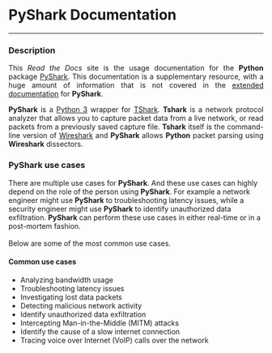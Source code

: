 
<h1><strong> PyShark Documentation</strong></h1>
<hr>

<h3>Description</h3>

<p align="justify"> 
    This <i>Read the Docs</i> site is the usage documentation for the <strong>Python</strong> package <a href="https://github.com/KimiNewt/pyshark">PyShark</a>. This documentation is a supplementary resource, with a huge amount of information that is not covered in the <a href="http://kiminewt.github.io/pyshark">extended documentation</a> for <strong>PyShark</strong>.
</p>

<p align="justify">
    <strong>PyShark</strong> is a <a href="https://www.python.org/download/releases/3.0">Python 3</a> wrapper for <a href="https://www.wireshark.org/docs/man-pages/tshark.html">TShark</a>. <strong>Tshark</strong> is a network protocol analyzer that allows you to capture packet data from a live network, or read packets from a previously saved capture file. <strong>Tshark</strong> itself is the command-line version of <a href="https://www.wireshark.org">Wireshark</a> and <strong>PyShark</strong> allows <strong>Python</strong> packet parsing using <strong>Wireshark</strong> dissectors.
</p>

   
### PyShark use cases

<p align="justify"> 

There are multiple use cases for <strong>PyShark</strong>.  And these use cases can highly depend on the role of the person using <strong>PyShark</strong>. For example a network engineer might use <strong>PyShark</strong> to troubleshooting latency issues, while a security engineer might use <strong>PyShark</strong> to identify unauthorized data exfiltration. <strong>PyShark</strong> can perform these use cases in either real-time or in a post-mortem fashion. 
<br/>
<br/>
Below are some of the most common use cases. 

</p>

#### Common use cases

<ul>
    <li>Analyzing bandwidth usage</li>
    <li>Troubleshooting latency issues</li>
    <li>Investigating lost data packets</li>
    <li>Detecting malicious network activity</li>
    <li>Identify unauthorized data exfiltration</li>
    <li>Intercepting Man-in-the-Middle (MITM) attacks</li>
    <li>Identify the cause of a slow internet connection </li>    
    <li>Tracing voice over Internet (VoIP) calls over the network</li>
</ul>